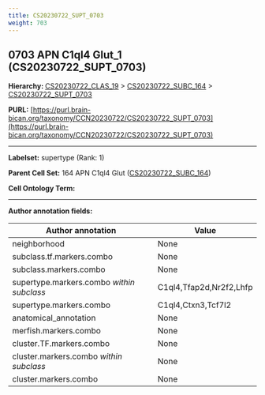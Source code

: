 ```yaml
---
title: CS20230722_SUPT_0703
weight: 703
---
```

## 0703 APN C1ql4 Glut_1 (CS20230722_SUPT_0703)
<b>Hierarchy: </b>
[CS20230722_CLAS_19](../CS20230722_CLAS_19) >
[CS20230722_SUBC_164](../CS20230722_SUBC_164) >
[CS20230722_SUPT_0703](../CS20230722_SUPT_0703)

**PURL:** [https://purl.brain-bican.org/taxonomy/CCN20230722/CS20230722_SUPT_0703](https://purl.brain-bican.org/taxonomy/CCN20230722/CS20230722_SUPT_0703)

---


**Labelset:** supertype (Rank: 1)

**Parent Cell Set:** 164 APN C1ql4 Glut ([CS20230722_SUBC_164](../CS20230722_SUBC_164))



**Cell Ontology Term:** 

[MARKER GENES.]: #


---

[TRANSFERRED ANNOTATIONS.]: #


[AUTHOR ANNOTATION FIELDS.]: #


**Author annotation fields:**

| Author annotation | Value |
|-------------------|-------|
|neighborhood|None|
|subclass.tf.markers.combo|None|
|subclass.markers.combo|None|
|supertype.markers.combo _within subclass_|C1ql4,Tfap2d,Nr2f2,Lhfp|
|supertype.markers.combo|C1ql4,Ctxn3,Tcf7l2|
|anatomical_annotation|None|
|merfish.markers.combo|None|
|cluster.TF.markers.combo|None|
|cluster.markers.combo _within subclass_|None|
|cluster.markers.combo|None|

